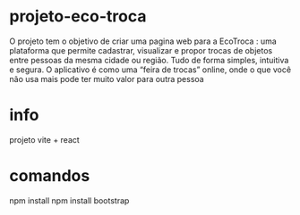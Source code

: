 # projeto-eco-troca
O projeto tem o objetivo de criar uma pagina web para a EcoTroca : uma plataforma que permite cadastrar, visualizar e propor  trocas de objetos entre pessoas da mesma cidade ou região. Tudo de forma simples,  intuitiva e segura.  O aplicativo é como uma “feira de trocas” online, onde o que você não usa mais pode  ter muito valor para outra pessoa  

# info
projeto vite + react

# comandos
npm install
npm install bootstrap


